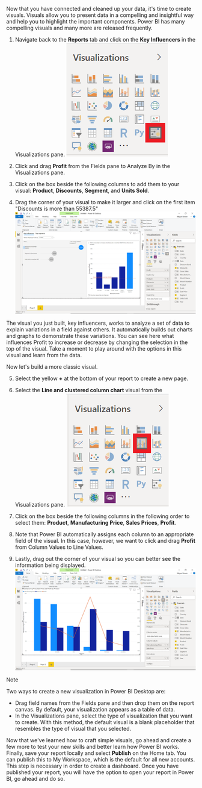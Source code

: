 Now that you have connected and cleaned up your data, it's time to create visuals. Visuals allow you to present data in a compelling and insightful way and help you to highlight the important components. Power BI has many compelling visuals and many more are released frequently.

1.	Navigate back to the **Reports** tab and click on the **Key Influencers** in the Visualizations pane.
    ![Visualizations options](../media/img10.png)

2. Click and drag **Profit** from the Fields pane to Analyze By in the Visualizations pane.

3. Click on the box beside the following columns to add them to your visual: **Product**, **Discounts**, **Segment**, and **Units Sold**.

4. Drag the corner of your visual to make it larger and click on the first item "Discounts is more than 55387.5"
    ![visualization design tools](../media/img11.png)

The visual you just built, key influencers, works to analyze a set of data to explain variations in a field against others. It automatically builds out charts and graphs to demonstrate these variations. You can see here what influences Profit to increase or decrease by changing the selection in the top of the visual. Take a moment to play around with the options in this visual and learn from the data.

Now let's build a more classic visual.

5. Select the yellow **+** at the bottom of your report to create a new page.

6. Select the **Line and clustered column chart** visual from the Visualizations pane.
    ![Visualization options - line and clutter column chart](../media/img12.png)

7. Click on the box beside the following columns in the following order to select them: **Product**, **Manufacturing Price**, **Sales Prices**, **Profit**.

8. Note that Power BI automatically assigns each column to an appropriate field of the visual. In this case, however, we want to click and drag **Profit** from Column Values to Line Values.

9. Lastly, drag out the corner of your visual so you can better see the information being displayed.
    ![Visual tools edited](../media/img13.png)

> [!NOTE]
> Two ways to create a new visualization in Power BI Desktop are:
> - Drag field names from the Fields pane and then drop them on the report canvas. By default, your visualization appears as a table of data.
> - In the Visualizations pane, select the type of visualization that you want to create. With this method, the default visual is a blank placeholder that resembles the type of visual that you selected.

Now that we've learned how to craft simple visuals, go ahead and create a few more to test your new skills and better learn how Power BI works. Finally, save your report locally and select **Publish** on the Home tab. You can publish this to My Workspace, which is the default for all new accounts. This step is necessary in order to create a dashboard. Once you have published your report, you will have the option to open your report in Power BI, go ahead and do so.
